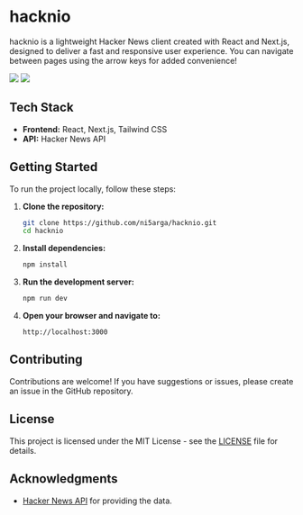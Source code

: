 
# hacknio

hacknio is a lightweight Hacker News client created with React and Next.js, designed to deliver a fast and responsive user experience. You can navigate between pages using the arrow keys for added convenience!

![](https://i.imgur.com/fUAP24l.png)
![](https://i.imgur.com/T5VEr4o.png)

## Tech Stack

- **Frontend:** React, Next.js, Tailwind CSS
- **API:** Hacker News API

## Getting Started

To run the project locally, follow these steps:

1. **Clone the repository:**
   ```bash
   git clone https://github.com/ni5arga/hacknio.git
   cd hacknio
   ```

2. **Install dependencies:**
   ```bash
   npm install
   ```

3. **Run the development server:**
   ```bash
   npm run dev
   ```

4. **Open your browser and navigate to:**
   ```
   http://localhost:3000
   ```


## Contributing

Contributions are welcome! If you have suggestions or issues, please create an issue in the GitHub repository.

## License

This project is licensed under the MIT License - see the [LICENSE](LICENSE) file for details.

## Acknowledgments

- [Hacker News API](https://github.com/HackerNews/API) for providing the data.

